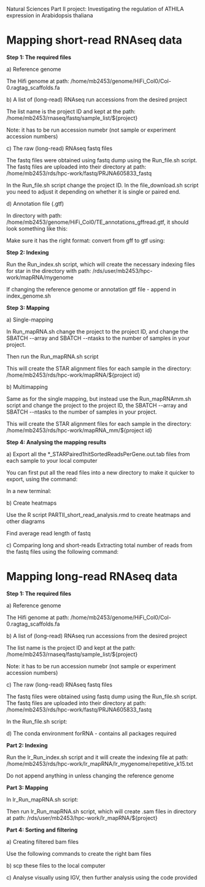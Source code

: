 Natural Sciences Part II project: Investigating the regulation of ATHILA expression in Arabidopsis thaliana

# Mapping short-read RNAseq data

**Step 1: The required files**

a) Reference genome

The Hifi genome at path: /home/mb2453/genome/HiFi_Col0/Col-0.ragtag_scaffolds.fa

b) A list of (long-read) RNAseq run accessions from the desired project

The list name is the project ID and kept at the path: /home/mb2453/rnaseq/fastq/sample_list/${project}

Note: it has to be run accession numebr (not sample or experiment accession numbers)

c) The raw (long-read) RNAseq fastq files

The fastq files were obtained using fastq dump using the Run_file.sh script. The fastq files are uploaded into their directory at path: /home/mb2453/rds/hpc-work/fastq/PRJNA605833_fastq

In the Run_file.sh script change the project ID. In the file_download.sh script you need to adjust it depending on whether it is single or paired end.

d) Annotation file (.gtf)

In directory with path: /home/mb2453/genome/HiFi_Col0/TE_annotations_gffread.gtf, it should look something like this:

Make sure it has the right format: convert from gff to gtf using:

**Step 2: Indexing**

Run the Run_index.sh script, which will create the necessary indexing files for star in the directory with path: /rds/user/mb2453/hpc-work/mapRNA/mygenome

If changing the reference genome or annotation gtf file - append in index_genome.sh

**Step 3: Mapping**

a) Single-mapping

In Run_mapRNA.sh change the project to the project ID, and change the SBATCH --array and SBATCH --ntasks to the number of samples in your project.



Then run the Run_mapRNA.sh script

This will create the STAR alignment files for each sample in the directory: /home/mb2453/rds/hpc-work/mapRNA/${project id}

b) Multimapping

Same as for the single mapping, but instead use the Run_mapRNAmm.sh script and change the project to the project ID, the SBATCH --array and SBATCH --ntasks to the number of samples in your 
project.

This will create the STAR alignment files for each sample in the directory: /home/mb2453/rds/hpc-work/mapRNA_mm/${project id}

**Step 4: Analysing the mapping results**

a) Export all the *_STARPaired1hitSortedReadsPerGene.out.tab files from each sample to your local computer

You can first put all the read files into a new directory to make it quicker to export, using the command:

In a new terminal:

b) Create heatmaps

Use the R script PARTII_short_read_analysis.rmd to create heatmaps and other diagrams

Find average read length of fastq

c) Comparing long and short-reads Extracting total number of reads from the fastq files using the following command:

# Mapping long-read RNAseq data

**Step 1: The required files**

a) Reference genome

The Hifi genome at path: /home/mb2453/genome/HiFi_Col0/Col-0.ragtag_scaffolds.fa

b) A list of (long-read) RNAseq run accessions from the desired project

The list name is the project ID and kept at the path: /home/mb2453/rnaseq/fastq/sample_list/${project}

Note: it has to be run accession numebr (not sample or experiment accession numbers)

c) The raw (long-read) RNAseq fastq files

The fastq files were obtained using fastq dump using the Run_file.sh script. The fastq files are uploaded into their directory at path: /home/mb2453/rds/hpc-work/fastq/PRJNA605833_fastq

In the Run_file.sh script:



d) The conda environment forRNA - contains all packages required


**Part 2: Indexing**

Run the lr_Run_index.sh script and it will create the indexing file at path: /home/mb2453/rds/hpc-work/lr_mapRNA/lr_mygenome/repetitive_k15.txt

Do not append anything in unless changing the reference genome

**Part 3: Mapping**

In lr_Run_mapRNA.sh script:


Then run lr_Run_mapRNA.sh script, which will create .sam files in directory at path: /rds/user/mb2453/hpc-work/lr_mapRNA/${project}

**Part 4: Sorting and filtering**

a) Creating filtered bam files

Use the following commands to create the right bam files


b) scp these files to the local computer

c) Analyse visually using IGV, then further analysis using the code provided

